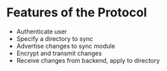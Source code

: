 Features of the Protocol
=========================


* Authenticate user
* Specify a directory to sync
* Advertise changes to sync module
* Encrypt and transmit changes
* Receive changes from backend, apply to directory
